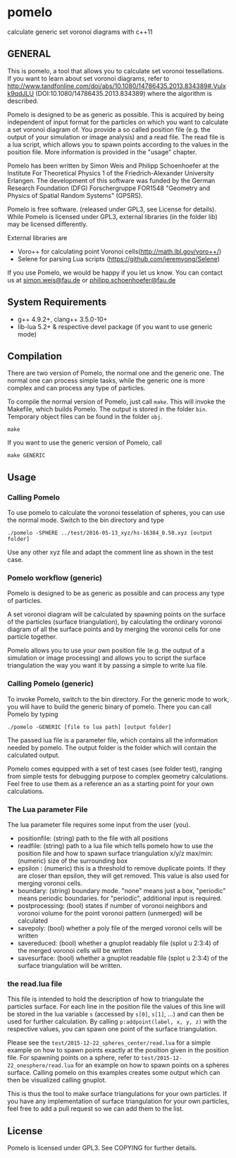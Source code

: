 # pomelo

calculate generic set voronoi diagrams with c++11

## GENERAL 

This is pomelo, a tool that allows you to calculate set voronoi tessellations. 
If you want to learn about set voronoi diagrams, refer to http://www.tandfonline.com/doi/abs/10.1080/14786435.2013.834389#.Vulxk9qdJLU  (DOI:10.1080/14786435.2013.834389) where the algorithm is described.

Pomelo is designed to be as generic as possible. This is acquired by being independent of input format for the particles on which you want to calculate a set voronoi diagram of.
You provide a so called position file (e.g. the output of your simulation or image analysis) and a read file. The read file is a lua script, which allows you to spawn points according to the values in the position file.
More information is provided in the "usage" chapter.

Pomelo has been written by Simon Weis and Philipp Schoenhoefer at the Institute For Theoretical Physics 1 of the Friedrich-Alexander University Erlangen.
The development of this software was funded by the German Research Foundation (DFG) Forschergruppe FOR1548 "Geometry and Physics of Spatial Random Systems" (GPSRS).

Pomelo is free software. (released under GPL3, see License for details). While Pomelo is licensed under GPL3, external libraries (in the folder lib) may be licensed differently.

External libraries are
 - Voro++ for calculating point Voronoi cells(http://math.lbl.gov/voro++/)
 - Selene for parsing Lua scripts (https://github.com/jeremyong/Selene)

If you use Pomelo, we would be happy if you let us know. You can contact us at simon.weis@fau.de or philipp.schoenhoefer@fau.de

## System Requirements
 
- g++ 4.9.2+, clang++ 3.5.0-10+
- lib-lua 5.2+ & respective devel package (if you want to use generic mode)


## Compilation
There are two version of Pomelo, the normal one and the generic one. The normal one can process simple tasks, while the generic one is more complex and can process any type of particles.

To compile the normal version of Pomelo, just call `make`. This will invoke the Makefile, which builds Pomelo.
The output is stored in the folder `bin`. Temporary object files can be found in the folder `obj`.

```
make
```
If you want to use the generic version of Pomelo, call
```
make GENERIC
```

## Usage 

### Calling Pomelo 
To use pomelo to calculate the voronoi tesselation of spheres, you can use the normal mode. Switch to the bin directory and type 

```
./pomelo -SPHERE ../test/2016-05-13_xyz/hs-16384_0.50.xyz [output folder]
```

Use any other xyz file and adapt the comment line as shown in the test case.


### Pomelo workflow (generic) 
Pomelo is designed to be as generic as possible and can process any type of particles.

A set voronoi diagram will be calculated by spawning points on the surface of the particles (surface triangulation), by calculating the ordinary voronoi diagram of all the surface points and by merging the voronoi cells for one particle together.

Pomelo allows you to use your own position file (e.g. the output of a simulation or image processing) and allows you to script the surface triangulation the way you want it by passing a simple to write lua file.
 

### Calling Pomelo (generic)
To invoke Pomelo, switch to the bin directory. For the generic mode to work, you will have to build the generic binary of pomelo. There you can call Pomelo by typing 

```
./pomelo -GENERIC [file to lua path] [output folder]
```

The passed lua file is a parameter file, which contains all the information needed by pomelo. The output folder is the folder which will contain the calculated output. 

Pomelo comes equipped with a set of test cases (see folder test), ranging from simple tests for debugging purpose to complex geometry calculations. Feel free to use them as a reference an as a starting point for your own calculations.

### The Lua parameter File 
The lua parameter file requires some input from the user (you).

 - positionfile: (string) path to the file with all positions
 - readfile: (string) path to a lua file which tells pomelo how to use the position file and how to spawn surface triangulation
  x/y/z max/min: (numeric) size of the surrounding box
 - epsilon : (numeric) this is a threshold to remove duplicate points. If they are closer than epsilon, they will get removed. This value is also used for merging voronoi cells.
 - boundary: (string) boundary mode. "none" means just a box, "periodic" means periodic boundaries. for "periodic", additional input is required.
 - postprocessing: (bool) states if number of voronoi neighbors and voronoi volume for the point voronoi pattern (unmerged) will be calculated
 - savepoly: (bool) whether a poly file of the merged voronoi cells will be written
 - savereduced: (bool) whether a gnuplot readably file (splot u 2:3:4) of the merged voronoi cells will be written
 - savesurface: (bool) whether a gnuplot readable file (splot u 2:3:4) of the surface triangulation will be written.

### the read.lua file 
This file is intended to hold the description of how to triangulate the particles surface. 
For each line in the position file the values of this line will be stored in the lua variable `s` (accessed by `s[0]`, `s[1]`, ...) and can then be used for further calculation.
By calling `p:addpoint(label, x, y, z)` with the respective values, you can spawn one point of the surface triangulation. 

Please see the `test/2015-12-22_spheres_center/read.lua` for a simple example on how to spawn points exactly at the position given in the position file.
For spawning points on a sphere, refer to `test/2015-12-22_onesphere/read.lua` for an example on how to spawn points on a spheres surface.
Calling pomelo on this examples creates some output which can then be visualized calling gnuplot.

This is thus the tool to make surface triangulations for your own particles. If you have any implementation of surface triangulation for your own particles, feel free to add a pull request so we can add them to the list.


## License
Pomelo is licensed under GPL3. See COPYING for further details.
